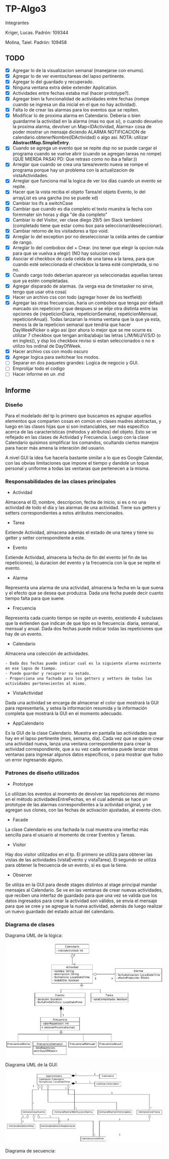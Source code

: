 # TP-Algo3

Integrantes
  
Kriger, Lucas. Padrón: 109344

Molina, Taiel. Padrón: 109458

## TODO

- [X] Agregar lo de la visualizacion semanal (manejarse con enums).
- [X] Agregar lo de ver eventos/tareas del lapso pertinente.
- [X] Agregar lo del guardado y recuperado.
- [X] Ninguna ventana extra debe extender Application.
- [X] Actividades entre fechas estaba mal (hacer prototype?).
- [X] Agregar bien la funcionalidad de actividades entre fechas (rompe cuando se ingresa un dia inicial en el que no hay actividad).
- [X] Falta lo de crear las alarmas para los eventos que se repiten. 
- [X] Modificar lo de proxima alarma en Calendario. Deberia o bien guardarme la actividad en la alarma (mas no que si), o cuando devuelvo la proxima alarma, devolver
un Map<IDActividad, Alarma> cosa de poder mostrar un mensaje diciendo ALARMA NOTIFICACION de calendario.obtenerNombre(IDActividad) o algo así.
NOTA: utilizar **AbstractMap.SimpleEntry**.
- [X] Cuando se agrega un evento que se repite dsp no se puede cargar el programa cuando se vuelve abrir (cuando se agregan tareas no rompe) (QUE MIERDA PASA)
PD: Que retraso como no iba a fallar:))
- [X] Arreglar que cuando se crea una tarea/evento nueva se rompe el programa porque hay un problema con la actualizacion de vistaActividades.
- [X] Arreglar que funciona mal la logica de ver los días cuando un evento se repite.
- [X] Hacer que la vista reciba el objeto Tarea/el objeto Evento, lo del arrayList es una garcha (no se puede xd)
- [X] Cambiar los ifs a switchCase
- [X] Cambiar que cuando es dia completo el texto muestra la fecha con formmater sin horas y diga "de dia completo"
- [X] Cambiar lo del Visitor, ver clase diego 29/5 (en Slack tambien) (completado tiene que estar como box para seleccionar/deseleccionar).
- [X] Cambiar retorno de los visitadores a tipo void.
- [X] Arreglar lo del exception por no deseleccionar la celda antes de cambiar de rango.
- [X] Arreglar lo del combobox del + Crear. (no tener que elegir la opcion nula para que se vuelva a elegir) (NO hay solucion creo)
- [X] Asociar el checkbox de cada celda de una tarea a la tarea, para que cuando esté seleccionada el checkbox la tarea esté completada, si no no.
- [X] Cuando cargo todo deberían aparecer ya seleccionadas aquellas tareas que ya estén completadas.
- [X] Agregar disparado de alarmas. (la verga esa de timetasker no sirve, tengo que usar otra cosa)
- [X] Hacer un archivo css con todo (agregar hover de los textfield)
- [X] Agregar las otras frecuencias, haria un combobox que tenga por default marcado sin repeticion y que despues si se elije otra distinta entre las opciones de {repeticionDiaria, repeticionSemanal, repeticionMensual, repeticionAnual}. Todas lanzarian la misma ventana que la que ya esta, menos la de la repeticion semanal que tendria que hacer DayWeekPicker o algo así (por ahora lo mejor que se me ocurre es utilizar 7 checkbox que tengan arriba/abajo las letras L/M/M/J/V/S/D (o en ingles)), y dsp los checkbox reviso si estan seleccionados o no e utilizo los ordinal de DayOfWeek.
- [X] Hacer archivo css con modo oscuro
- [X] Agregar logica para switchear los modos.
- [ ] Separar en dos paquetes grandes: Logica de negocio y GUI.
- [ ] Emprolijar todo el codigo
- [ ] Hacer informe en un .md

## Informe

### Diseño

Para el modelado del tp lo primero que buscamos es agrupar aquellos elementos que comparten cosas en común en clases madres abstractas, y luego en las clases hijas que sí son instanciables, ser más específico acerca de las características (métodos y atributos) del objeto. Esto se ve reflejado en las clases de Actividad y Frecuencia. Luego con la clase Calendario quisimos simplificar los comandos, ocultando ciertos manejos para hacer más amena la interación del usuario.

A nivel GUI la idea fue hacerla bastante similar a lo que es Google Calendar, con las obvias limitaciones que impone el tiempo y dandole un toque personal y uniforme a todas las ventanas que pertenecen a la misma. 

### Responsabilidades de las clases principales

- Actividad

Almacena el ID, nombre, descripcion, fecha de inicio, si es o no una actividad de todo el día y las alarmas de una actividad. Tiene sus getters y setters correspondientes a estos atributos mencionados.

- Tarea

Extiende Actividad, almacena además el estado de una tarea y tiene su getter y setter correspondiente a este.

- Evento

Extiende Actividad, almacena la fecha de fin del evento (el fin de las repeticiones), la duracion del evento y la frecuencia con la que se repite el evento.

- Alarma

Representa una alarma de una actividad, almacena la fecha en la que suena y el efecto que se desea que produzca. Dada una fecha puede decir cuanto tiempo falta para que suene.

- Frecuencia

Representa cada cuanto tiempo se repite un evento, existiendo 4 subclases que la extienden que indican de que tipo es la frecuencia: diaria, semanal, mensual y anual. Dada dos fechas puede indicar todas las repeticiones que hay de un evento.

- Calendario

Almacena una colección de actividades. 

    - Dada dos fechas puede indicar cual es la siguiente alarma existente en ese lapso de tiempo. 
    - Puede guardar y recuperar su estado.
    - Proporciona una fachada para los getters y setters de todas las actividades pertenecientes al mismo.
    
- VistaActividad

Dada una actividad se encarga de almacenar el color que mostrará la GUI para representarla, y setea la información resumida y la información completa que mostrará la GUI en el momento adecuado.

- AppCalendario

Es la GUI de la clase Calendario. Muestra en pantalla las actividades que hay en el lapso pertinente (mes, semana, día). Cada vez que se quiere crear una actividad nueva, lanza una ventana correspondiente para crear la actividad correspondiente, que a su vez cada ventana puede lanzar otras ventanas para ingresar algunos datos específicos, o para mostrar que hubo un error ingresando alguno.


### Patrones de diseño utilizados

- Prototype

Lo utilizan los eventos al momento de devolver las repeticiones del mismo en el método actividadesEntreFechas, en el cual además se hace un prototype de las alarmas
correspondientes a la actividad original, y se agregan sus clones, con las fechas de activación ajustadas, al evento clon.

- Facade

La clase Calendario es una fachada la cual muestra una interfaz más sencilla para el usuario al momento de crear Eventos y Tareas.

- Visitor

Hay dos visitor utilizados en el tp. El primero se utiliza para obtener las vistas de las actividades (vistaEvento y vistaTarea). El segundo se utiliza para obtener
la frecuencia de un evento, si es que la tiene.

- Observer

Se utiliza en la GUI para desde stages distintos al stage principal mandar mensajes al Calendario. Se ve en las ventanas de crear nuevas actividades, que reciben una interfaz de guardado para que una vez se valida que los datos ingresados para crear la actividad son válidos, se envía el mensaje para que se cree y se agregue la nueva actividad, además de luego realizar un nuevo guardado del estado actual del calendario.


### Diagrama de clases

Diagrama UML de la lógica:

![Diagrama UML de la logica](diagramLogica.png)

Diagrama UML de la GUI:

![Diagrama UML de la GUI](diagramGUI.png)

Diagrama de secuencia:


